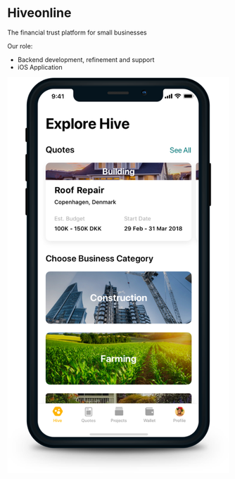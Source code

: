 # Hiveonline

The financial trust platform for small businesses

Our role:

* Backend development, refinement and support
* iOS Application

![](../.gitbook/assets/hive.png)

